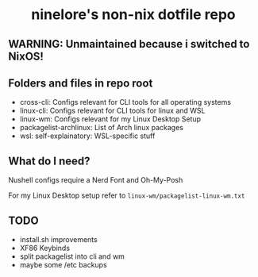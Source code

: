 <h1 align="center">ninelore's non-nix dotfile repo</h1>

## WARNING: Unmaintained because i switched to NixOS!

## Folders and files in repo root

- cross-cli: Configs relevant for CLI tools for all operating systems
- linux-cli: Configs relevant for CLI tools for linux and WSL
- linux-wm: Configs relevant for my Linux Desktop Setup
- packagelist-archlinux: List of Arch linux packages
- wsl: self-explainatory: WSL-specific stuff

## What do I need?

Nushell configs require a Nerd Font and Oh-My-Posh

For my Linux Desktop setup refer to `linux-wm/packagelist-linux-wm.txt`

## TODO

- install.sh improvements
- XF86 Keybinds
- split packagelist into cli and wm
- maybe some /etc backups
